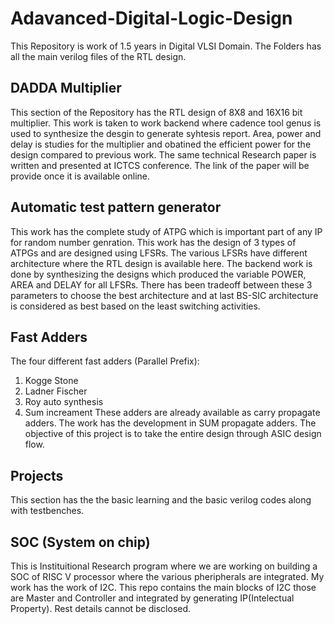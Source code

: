 # Adavanced-Digital-Logic-Design

This Repository is work of 1.5 years in Digital VLSI Domain. The Folders has all the main verilog files of the RTL design.

## DADDA Multiplier
 This section of the Repository has the RTL design of 8X8 and 16X16 bit multiplier. This work is taken to work backend where cadence tool genus is used to synthesize the desgin to generate syhtesis report. Area, power and delay is studies for the multiplier and obatined the efficient power for the design compared to previous work. The same technical Research paper is written and presented at ICTCS conference. The link of the paper will be provide once it is available online.

## Automatic test pattern generator
This work has the complete study of ATPG which is important part of any IP for random number genration. This work has the design of 3 types of ATPGs and are designed using LFSRs.
The various LFSRs have different architecture where the RTL design is available here. The backend work is done by synthesizing the designs which produced the variable POWER, AREA and DELAY for all LFSRs. There has been tradeoff between these 3 parameters to choose the best architecture and at last BS-SIC architecture is considered as best based on the least switching activities.

## Fast Adders

The four different fast adders (Parallel Prefix):
1. Kogge Stone
2. Ladner Fischer
3. Roy auto synthesis
4. Sum increament
   These adders are already available as carry propagate adders. The work has the development in SUM propagate adders. The objective of this project is to take the entire design through ASIC design flow.

## Projects
This section has the the basic learning and the basic verilog codes along with testbenches.
## SOC (System on chip)

This is Instituitional Research program where we are working on building a SOC of RISC V processor where the various pheripherals are integrated. My work has the work of I2C. This repo contains the main blocks of I2C those are Master and Controller and integrated by generating IP(Intelectual Property). Rest details cannot be disclosed.
